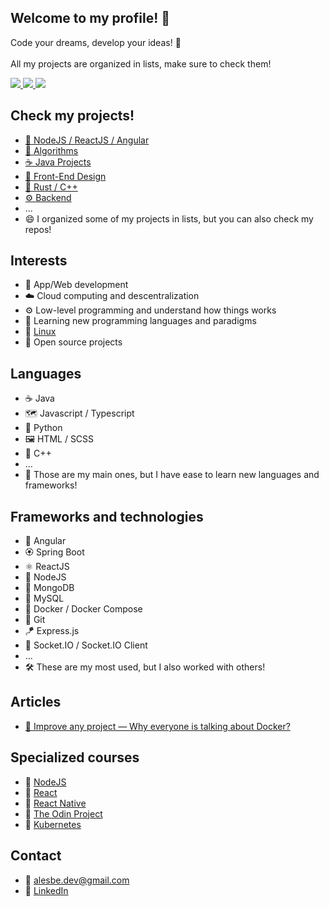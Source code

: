 ## Welcome to my profile! 🥞

Code your dreams, develop your ideas! 🚀
<br><br>
All my projects are organized in lists, make sure to check them!

<div>
<a href="https://www.codewars.com/users/alesbe">
  <img src="https://img.shields.io/badge/Codewars-B1361E?style=for-the-badge&logo=Codewars&logoColor=white">
</a>

<a href="https://dev.to/alesbe">
  <img src="https://img.shields.io/badge/dev.to-0A0A0A?style=for-the-badge&logo=devdotto&logoColor=white">
</a>

<a href="https://medium.com/@alesbe">
  <img src="https://img.shields.io/badge/Medium-12100E?style=for-the-badge&logo=medium&logoColor=white">
</a>
</div>

## Check my projects!
- [🚀 NodeJS / ReactJS / Angular](https://github.com/stars/alesbe/lists/nodejs-reactjs)
- [🧩 Algorithms ](https://github.com/stars/alesbe/lists/algorithms)
- [☕ Java Projects](https://github.com/stars/alesbe/lists/java-projects)
- [🎨 Front-End Design](https://github.com/stars/alesbe/lists/front-end-design)
- [📡 Rust / C++](https://github.com/stars/alesbe/lists/rust-c)
- [⚙️ Backend](https://github.com/stars/alesbe/lists/backend)
- ...
- 😄 I organized some of my projects in lists, but you can also check my repos!

## Interests
- 🔮 App/Web development
- ☁️ Cloud computing and descentralization
- ⚙️ Low-level programming and understand how things works
- 📜 Learning new programming languages and paradigms
- 🐧 [Linux](https://github.com/alesbe/dotfiles)
- 🧰 Open source projects

## Languages
- ☕ Java
- 🗺️ Javascript / Typescript
- 🐍 Python
- 🖼️ HTML / SCSS
- 🔩 C++
- ...
- 🧠 Those are my main ones, but I have ease to learn new languages and frameworks!

## Frameworks and technologies
- 📐 Angular
- 🏵️ Spring Boot
- ⚛️ ReactJS
- 🔋 NodeJS
- 🍃 MongoDB
- 💽 MySQL
- 🐳 Docker / Docker Compose
- 🧶 Git
- 🪁 Express.js
- 🎢 Socket.IO / Socket.IO Client
- ...
- 🛠️ These are my most used, but I also worked with others!

## Articles
- [🐳 Improve any project — Why everyone is talking about Docker?](https://medium.com/@alesbe/docker-101-dockerizing-your-first-app-650613959cf7)

## Specialized courses
- 📗 [NodeJS](https://www.udemy.com/course/node-de-cero-a-experto/)
- 📘 [React](https://www.udemy.com/course/react-cero-experto/)
- 📙 [React Native](https://www.udemy.com/course/react-native-fh/)
- 📕 [The Odin Project](https://www.theodinproject.com/)
- 📒 [Kubernetes](https://www.udemy.com/course/learn-kubernetes/)

## Contact
- 📧 alesbe.dev@gmail.com
- 🛜 [LinkedIn](https://www.linkedin.com/in/alvaroeb/)
